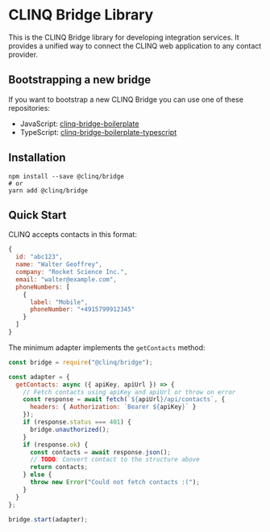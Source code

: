 # CLINQ Bridge Library

This is the CLINQ Bridge library for developing integration services.
It provides a unified way to connect the CLINQ web application to any contact provider.

## Bootstrapping a new bridge

If you want to bootstrap a new CLINQ Bridge you can use one of these repositories:

- JavaScript: [clinq-bridge-boilerplate](https://github.com/sipgate/clinq-bridge-boilerplate)
- TypeScript: [clinq-bridge-boilerplate-typescript](https://github.com/sipgate/clinq-bridge-boilerplate-typescript)

## Installation

```shell
npm install --save @clinq/bridge
# or
yarn add @clinq/bridge
```

## Quick Start

CLINQ accepts contacts in this format:

```js
{
  id: "abc123",
  name: "Walter Geoffrey",
  company: "Rocket Science Inc.",
  email: "walter@example.com",
  phoneNumbers: [
    {
      label: "Mobile",
      phoneNumber: "+4915799912345"
    }
  ]
}
```

The minimum adapter implements the `getContacts` method:

```js
const bridge = require("@clinq/bridge");

const adapter = {
  getContacts: async ({ apiKey, apiUrl }) => {
    // Fetch contacts using apiKey and apiUrl or throw on error
    const response = await fetch(`${apiUrl}/api/contacts`, {
      headers: { Authorization: `Bearer ${apiKey}` }
    });
    if (response.status === 401) {
      bridge.unauthorized();
    }
    if (response.ok) {
      const contacts = await response.json();
      // TODO: Convert contact to the structure above
      return contacts;
    } else {
      throw new Error("Could not fetch contacts :(");
    }
  }
};

bridge.start(adapter);
```
